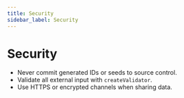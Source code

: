 ```yaml
---
title: Security
sidebar_label: Security
---
```


# Security

- Never commit generated IDs or seeds to source control.
- Validate all external input with `createValidator`.
- Use HTTPS or encrypted channels when sharing data.
